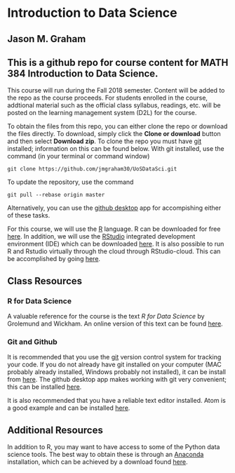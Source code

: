 # Introduction to Data Science
## Jason M. Graham
## This is a github repo for course content for MATH 384 Introduction to Data Science.

This course will run during the Fall 2018 semester. Content will be added to the
repo as the course proceeds. For students enrolled in the course, addtional
material such as the official class syllabus, readings, etc. will be posted
on the learning management system (D2L) for the course.

To obtain the files from this repo, you can either clone the repo or download the files directly. To download, simply click the **Clone or download** button and then select **Download zip**. To clone the repo you must have [git](https://git-scm.com/) installed; information on this can be found below. With git installed, use the command (in your terminal or command window)

`git clone https://github.com/jmgraham30/UoSDataSci.git`

To update the repository, use the command

`git pull --rebase origin master`

Alternatively, you can use the [github desktop](https://desktop.github.com/) app for accompishing either of these tasks.

For this course, we will use the [R](https://www.r-project.org/) language. R can be downloaded for free [here](https://cran.revolutionanalytics.com/). In addition, we will use the [RStudio](https://www.rstudio.com/) integrated development environment (IDE) which can be downloaded [here](https://www.rstudio.com/products/rstudio/download/#download). It is also possible to run R and Rstudio virtually through the cloud through RStudio-cloud. This can be accomplished by going [here](https://rstudio.cloud/).

## Class Resources

### R for Data Science
A valuable reference for the course is the text *R for Data Science* by Grolemund and Wickham. An online version of this text can be found [here](http://r4ds.had.co.nz/).

### Git and Github
It is recommended that you use the [git](https://git-scm.com/) version control system for tracking your code. If you do not already have git installed on your computer (MAC probably already installed, Windows probably not installed), it can be install from [here](https://git-scm.com/). The github desktop app makes working with git very convenient; this can be installed [here](https://desktop.github.com/).

It is also recommended that you have a reliable text editor installed. Atom is a good example and can be installed [here](https://atom.io/).

## Additional Resources
In addition to R, you may want to have access to some of the Python data science tools. The best way to obtain these is through an [Anaconda](https://www.anaconda.com/) installation, which can be achieved by a download found  [here](https://www.anaconda.com/download/#macos).
